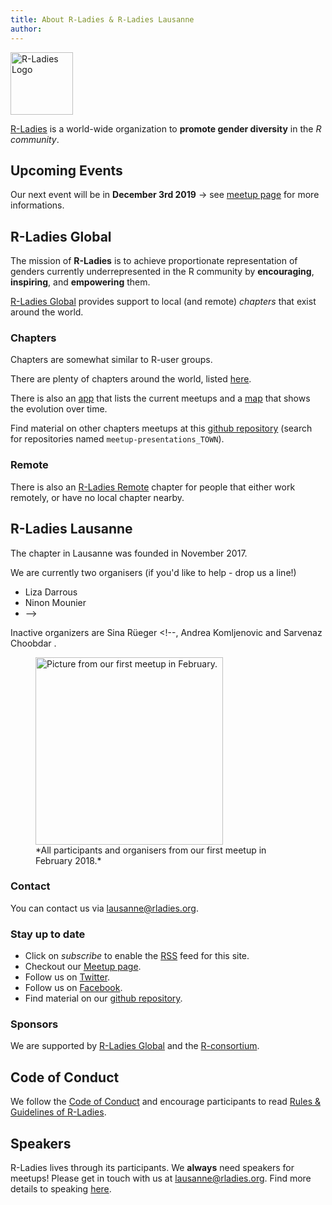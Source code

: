 ```yaml
---
title: About R-Ladies & R-Ladies Lausanne
author: 
---
```


<a href="https://rladies.org/"><img src="/files/R-LadiesGlobal_RBG_online_LogoOnly.svg" alt="R-Ladies Logo" height="100" /></a> 


[R-Ladies](https://rladies.org/) is a world-wide organization to **promote gender diversity** in the *R community*.

## Upcoming Events

Our next event will be in **December 3rd 2019** → see [meetup page]() for more informations.


## R-Ladies Global

The mission of **R-Ladies** is to achieve proportionate representation of genders currently underrepresented in the R community by **encouraging**, **inspiring**, and **empowering** them.

[R-Ladies Global](https://rladies.org/about-us/team/) provides support to local (and remote) *chapters* that exist around the world.

### Chapters
Chapters are somewhat similar to R-user groups. 

There are plenty of chapters around the world, listed [here](https://github.com/rladies/starter-kit/blob/master/Current-Chapters.csv). 

There is also an [app](https://gqueiroz.shinyapps.io/rshinylady/) that lists the current meetups and a [map](https://github.com/rladies/Map-RLadies-Growing) that shows the evolution over time.

Find material on other chapters meetups at this [github repository](https://github.com/rladies/) (search for repositories named `meetup-presentations_TOWN`).

### Remote
There is also an [R-Ladies Remote](https://twitter.com/rladiesremote?lang=de) chapter for people that either work remotely, or have no local chapter nearby. 

## R-Ladies Lausanne
The chapter in Lausanne was founded in November 2017. 

We are currently two organisers (if you'd like to help - drop us a line!) 

- Liza Darrous [<i class="fab fa-twitter"></i>](https://twitter.com/LizaMGD)
- Ninon Mounier [<i class="fab fa-twitter"></i>](https://twitter.com/Nin0nM)
- -->

Inactive organizers are Sina R&uuml;eger [<i class="fab fa-twitter"></i>](https://twitter.com/sinarueeger)[<i class="far fa-address-card"></i>](https://sinarueeger.github.io/) <!--[<i class="fas fa-home"></i>](https://sinarueeger.github.io/), Andrea Komljenovic [<i class="fab fa-twitter"></i>](https://twitter.com/antifreezeprot) and Sarvenaz Choobdar [<i class="fab fa-twitter"></i>](https://twitter.com/sarvenazch).


 <figure>
  <img src="/files/pics/DSC02009_annotated.png" alt="Picture from our first meetup in February." height="300" />
  <figcaption>*All participants and organisers from our first meetup in February 2018.*</figcaption>
</figure> 


### Contact
You can contact us via <lausanne@rladies.org>.

### Stay up to date
- Click on *subscribe* to enable the [RSS](https://rladieslausanne.github.io/index.xml) feed for this site.
- Checkout our [Meetup page](http://meetu.ps/c/3Flzf/vBnX0/f).
- Follow us on [Twitter](https://twitter.com/RLadiesLausanne).
- Follow us on [Facebook](https://www.facebook.com/RLadiesLausanne/).
- Find material on our [github repository](https://github.com/rladies/meetup-presentations_lausanne).


### Sponsors
We are supported by [R-Ladies Global](rladies.org) and the [R-consortium](https://www.r-consortium.org/projects/r-user-group-support-program).

## Code of Conduct
We follow the [Code of Conduct](https://github.com/rladies/starter-kit/wiki/Code-of-Conduct) and encourage participants to read [Rules & Guidelines of R-Ladies](https://github.com/rladies/starter-kit/blob/master/R-Ladies_RulesGuidelines.pdf).


## Speakers
R-Ladies lives through its participants. We **always** need speakers for meetups! Please get in touch with us at <lausanne@rladies.org>. Find more details to speaking [here](/community/).





